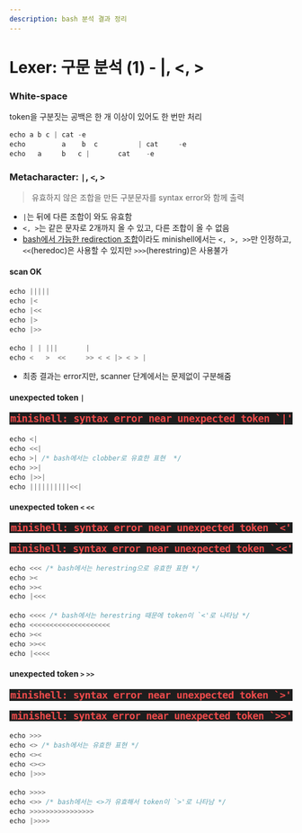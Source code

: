```yaml
---
description: bash 분석 결과 정리
---
```


# Lexer: 구문 분석 (1) - |, <, >

### White-space

token을 구분짓는 공백은 한 개 이상이 있어도 한 번만 처리

```c
echo a b c | cat -e
echo         a    b  c          | cat     -e
echo   a     b   c |       cat    -e
```



### Metacharacter: `|`, `<`, `>`

> 유효하지 않은 조합을 만든 구분문자를 syntax error와 함께 출력

* `|`는 뒤에 다른 조합이 와도 유효함
* `<, >`는 같은 문자로 2개까지 올 수 있고, 다른 조합이 올 수 없음
* [bash에서 가능한 redirection 조합](https://zsh.sourceforge.io/Doc/Release/Redirection.html)이라도 minishell에서는 `<, >, >>`만 인정하고, `<<`(heredoc)은 사용할 수 있지만 `>>>`(herestring)은 사용불가

#### scan OK

```c
echo |||||
echo |<
echo |<<
echo |>
echo |>>

echo | | |||       |
echo <   >  <<     >> < < |> < > |
```

* 최종 결과는 error지만, scanner 단계에서는 문제없이 구분해줌

#### unexpected token `|`

![](<../../.gitbook/assets/image (6).png>)

```c
echo <|
echo <<|
echo >| /* bash에서는 clobber로 유효한 표현  */
echo >>|
echo |>>|
echo ||||||||||<<|
```

#### unexpected token `<` `<<`

![](<../../.gitbook/assets/image (5).png>)

![](<../../.gitbook/assets/image (1).png>)

```c
echo <<< /* bash에서는 herestring으로 유효한 표현 */
echo ><
echo >><
echo |<<<

echo <<<< /* bash에서는 herestring 때문에 token이 `<'로 나타남 */
echo <<<<<<<<<<<<<<<<<<<<
echo ><<
echo >><<
echo |<<<<
```

#### unexpected token `>` `>>`

![](<../../.gitbook/assets/image (2).png>)

![](<../../.gitbook/assets/image (3).png>)

```c
echo >>>
echo <> /* bash에서는 유효한 표현 */
echo <><
echo <><>
echo |>>>

echo >>>>
echo <>> /* bash에서는 <>가 유효해서 token이 `>'로 나타남 */
echo >>>>>>>>>>>>>>>>
echo |>>>>
```
